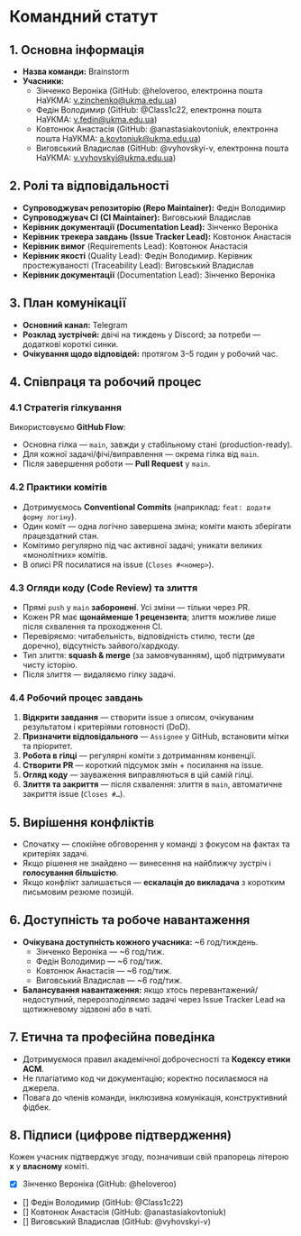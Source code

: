 # Командний статут

## 1. Основна інформація
- **Назва команди:** Brainstorm
- **Учасники:**
  - Зінченко Вероніка (GitHub: @heloveroo, електронна пошта НаУКМА: v.zinchenko@ukma.edu.ua)
  - Федін Володимир (GitHub: @Class1c22, електронна пошта НаУКМА: v.fedin@ukma.edu.ua)
  - Ковтонюк Анастасія (GitHub: @anastasiakovtoniuk, електронна пошта НаУКМА: a.kovtoniuk@ukma.edu.ua)
  - Виговський Владислав (GitHub: @vyhovskyi-v, електронна пошта НаУКМА: v.vyhovskyi@ukma.edu.ua)

## 2. Ролі та відповідальності
- **Супроводжувач репозиторію (Repo Maintainer):** Федін Володимир
- **Супроводжувач CI (CI Maintainer):** Виговський Владислав
- **Керівник документації (Documentation Lead):** Зінченко Вероніка
- **Керівник трекера завдань (Issue Tracker Lead):** Ковтонюк Анастасія
- **Керівник вимог** (Requirements Lead): Ковтонюк Анастасія
- **Керівник якості** (Quality Lead): Федін Володимир.
Керівник простежуваності (Traceability Lead): Виговський Владислав
- **Керівник документації** (Documentation Lead): Зінченко Вероніка

## 3. План комунікації
- **Основний канал:** Telegram
- **Розклад зустрічей:** двічі на тиждень у Discord; за потреби — додаткові короткі синки.
- **Очікування щодо відповідей:** протягом 3–5 годин у робочий час.

## 4. Співпраця та робочий процес
### 4.1 Стратегія гілкування
Використовуємо **GitHub Flow**:
- Основна гілка — `main`, завжди у стабільному стані (production-ready).
- Для кожної задачі/фічі/виправлення — окрема гілка від `main`.
- Після завершення роботи — **Pull Request** у `main`.

### 4.2 Практики комітів
- Дотримуємось **Conventional Commits** (наприклад: `feat: додати форму логіну`).
- Один коміт — одна логічно завершена зміна; коміти мають зберігати працездатний стан.
- Комітимо регулярно під час активної задачі; уникати великих «монолітних» комітів.
- В описі PR посилатися на issue (`Closes #<номер>`).

### 4.3 Огляди коду (Code Review) та злиття
- Прямі `push` у `main` **заборонені**. Усі зміни — тільки через PR.
- Кожен PR має **щонайменше 1 рецензента**; злиття можливе лише після схвалення та проходження CI.
- Перевіряємо: читабельність, відповідність стилю, тести (де доречно), відсутність зайвого/хардкоду.
- Тип злиття: **squash & merge** (за замовчуванням), щоб підтримувати чисту історію.
- Після злиття — видаляємо гілку задачі.

### 4.4 Робочий процес завдань
1) **Відкрити завдання** — створити issue з описом, очікуваним результатом і критеріями готовності (DoD).
2) **Призначити відповідального** — `Assignee` у GitHub, встановити мітки та пріоритет.
3) **Робота в гілці** — регулярні коміти з дотриманням конвенції.
4) **Створити PR** — короткий підсумок змін + посилання на issue.
5) **Огляд коду** — зауваження виправляються в цій самій гілці.
6) **Злиття та закриття** — після схвалення: злиття в `main`, автоматичне закриття issue (`Closes #…`).

## 5. Вирішення конфліктів
- Спочатку — спокійне обговорення у команді з фокусом на фактах та критеріях задачі.
- Якщо рішення не знайдено — винесення на найближчу зустріч і **голосування більшістю**.
- Якщо конфлікт залишається — **ескалація до викладача** з коротким письмовим резюме позицій.

## 6. Доступність та робоче навантаження
- **Очікувана доступність кожного учасника:** ~6 год/тиждень.
  - Зінченко Вероніка — ~6 год/тиж.
  - Федін Володимир — ~6 год/тиж.
  - Ковтонюк Анастасія — ~6 год/тиж.
  - Виговський Владислав — ~6 год/тиж.
- **Балансування навантаження:** якщо хтось перевантажений/недоступний, перерозподіляємо задачі через Issue Tracker Lead на щотижневому зідзвоні або в чаті.

## 7. Етична та професійна поведінка
- Дотримуємося правил академічної доброчесності та **Кодексу етики ACM**.
- Не плагіатимо код чи документацію; коректно посилаємося на джерела.
- Повага до членів команди, інклюзивна комунікація, конструктивний фідбек.

## 8. Підписи (цифрове підтвердження)
Кожен учасник підтверджує згоду, позначивши свій прапорець літерою **x** у **власному** коміті.
- [x] Зінченко Вероніка (GitHub: @heloveroo)
- [] Федін Володимир (GitHub: @Class1c22)
- [] Ковтонюк Анастасія (GitHub: @anastasiakovtoniuk)
- [] Виговський Владислав (GitHub: @vyhovskyi-v)


